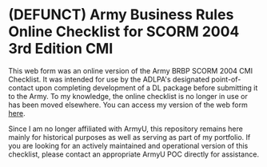 # (DEFUNCT) Army Business Rules Online Checklist for SCORM 2004 3rd Edition CMI
This web form was an online version of the Army BRBP SCORM 2004 CMI Checklist. It was intended for use by the ADLPA's designated point-of-contact upon completing development of a DL package before submitting it to the Army. To my knowledge, the online checklist is no longer in use or has been moved elsewhere. You can access my version of the web form [here](https://sdinkle.github.io/brbp-web-version/).

Since I am no longer affiliated with ArmyU, this repository remains here mainly for historical purposes as well as serving as part of my portfolio. If you are looking for an actively maintained and operational version of this checklist, please contact an appropriate ArmyU POC directly for assistance.

